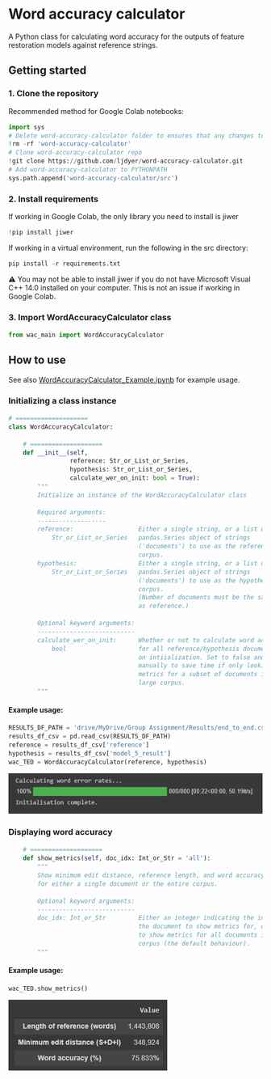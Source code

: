 # Word accuracy calculator

A Python class for calculating word accuracy for the outputs of feature restoration models against reference strings.

## Getting started

### 1. Clone the repository

Recommended method for Google Colab notebooks:

```python
import sys
# Delete word-accuracy-calculator folder to ensures that any changes to the repo are reflected
!rm -rf 'word-accuracy-calculator'
# Clone word-accuracy-calculator repo
!git clone https://github.com/ljdyer/word-accuracy-calculator.git
# Add word-accuracy-calculator to PYTHONPATH
sys.path.append('word-accuracy-calculator/src')
```

### 2. Install requirements

If working in Google Colab, the only library you need to install is jiwer

```python
!pip install jiwer
```

If working in a virtual environment, run the following in the src directory:

```python
pip install -r requirements.txt
```

:warning: You may not be able to install jiwer if you do not have Microsoft Visual C++ 14.0 installed on your computer. This is not an issue if working in Google Colab.

### 3. Import WordAccuracyCalculator class

```python
from wac_main import WordAccuracyCalculator
```

## How to use

See also [WordAccuracyCalculator_Example.ipynb](src/WordAccuracyCalculator_Example.ipynb) for example usage.

### Initializing a class instance

```python
# ====================
class WordAccuracyCalculator:

    # ====================
    def __init__(self,
                 reference: Str_or_List_or_Series,
                 hypothesis: Str_or_List_or_Series,
                 calculate_wer_on_init: bool = True):
        """
        Initialize an instance of the WordAccuracyCalculator class

        Required arguments:
        -------------------
        reference:                  Either a single string, or a list or
            Str_or_List_or_Series   pandas.Series object of strings
                                    ('documents') to use as the reference
                                    corpus.
        hypothesis:                 Either a single string, or a list or
            Str_or_List_or_Series   pandas.Series object of strings
                                    ('documents') to use as the hypothesis
                                    corpus.
                                    (Number of documents must be the same
                                    as reference.)

        Optional keyword arguments:
        ---------------------------
        calculate_wer_on_init:      Whether or not to calculate word accuracy
            bool                    for all reference/hypothesis documents
                                    on intiialization. Set to false and access
                                    manually to save time if only looking at
                                    metrics for a subset of documents in a
                                    large corpus.
        """
```

#### Example usage:

```python
RESULTS_DF_PATH = 'drive/MyDrive/Group Assignment/Results/end_to_end.csv'
results_df_csv = pd.read_csv(RESULTS_DF_PATH)
reference = results_df_csv['reference']
hypothesis = results_df_csv['model_5_result']
wac_TED = WordAccuracyCalculator(reference, hypothesis)
```

<img src="readme-img/init.PNG"></img>

### Displaying word accuracy

```python
    # ====================
    def show_metrics(self, doc_idx: Int_or_Str = 'all'):
        """
        Show minimum edit distance, reference length, and word accuracy
        for either a single document or the entire corpus.

        Optional keyword arguments:
        ---------------------------
        doc_idx: Int_or_Str         Either an integer indicating the index of
                                    the document to show metrics for, or 'all'
                                    to show metrics for all documents in the
                                    corpus (the default behaviour).
        """
```

#### Example usage:

```python
wac_TED.show_metrics()
```

<img src="readme-img/metrics.PNG"></img>